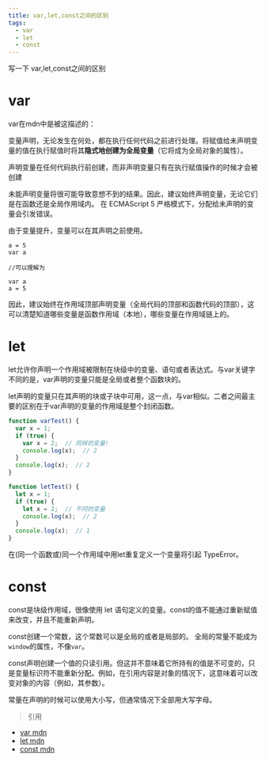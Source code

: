 ```yaml
---
title: var,let,const之间的区别
tags:
  - var
  - let
  - const
---
```


写一下 var,let,const之间的区别

<!-- more -->
# var 

var在mdn中是被这描述的：

变量声明，无论发生在何处，都在执行任何代码之前进行处理。将赋值给未声明变量的值在执行赋值时将其**隐式地创建为全局变量**（它将成为全局对象的属性）。



声明变量在任何代码执行前创建，而非声明变量只有在执行赋值操作的时候才会被创建

未能声明变量将很可能导致意想不到的结果。因此，建议始终声明变量，无论它们是在函数还是全局作用域内。 在 ECMAScript 5 严格模式下，分配给未声明的变量会引发错误。

由于变量提升，变量可以在其声明之前使用。

```jacascript
a = 5
var a

//可以理解为

var a
a = 5
```

因此，建议始终在作用域顶部声明变量（全局代码的顶部和函数代码的顶部），这可以清楚知道哪些变量是函数作用域（本地），哪些变量在作用域链上的。

# let

let允许你声明一个作用域被限制在块级中的变量、语句或者表达式。与var关键字不同的是，var声明的变量只能是全局或者整个函数块的。

let声明的变量只在其声明的块或子块中可用，这一点，与var相似。二者之间最主要的区别在于var声明的变量的作用域是整个封闭函数。

```javascript
function varTest() {
  var x = 1;
  if (true) {
    var x = 2;  // 同样的变量!
    console.log(x);  // 2
  }
  console.log(x);  // 2
}

function letTest() {
  let x = 1;
  if (true) {
    let x = 2;  // 不同的变量
    console.log(x);  // 2
  }
  console.log(x);  // 1
}
```

在(同一个函数或)同一个作用域中用let重复定义一个变量将引起 TypeError。

# const

const是块级作用域，很像使用 let 语句定义的变量。const的值不能通过重新赋值来改变，并且不能重新声明。

const创建一个常数，这个常数可以是全局的或者是局部的。 全局的常量不能成为`window`的属性，不像`var`。

const声明创建一个值的只读引用。但这并不意味着它所持有的值是不可变的，只是变量标识符不能重新分配。例如，在引用内容是对象的情况下，这意味着可以改变对象的内容（例如，其参数）。

常量在声明的时候可以使用大小写，但通常情况下全部用大写字母。


> 引用
- [var mdn](https://developer.mozilla.org/zh-CN/docs/Web/JavaScript/Reference/Statements/var)
- [let mdn](https://developer.mozilla.org/zh-CN/docs/Web/JavaScript/Reference/Statements/let)
- [const mdn](https://developer.mozilla.org/zh-CN/docs/Web/JavaScript/Reference/Statements/const)